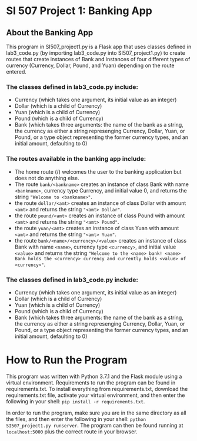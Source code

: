 # SI 507 Project 1: Banking App
## About the Banking App
This program in SI507_project1.py is a Flask app that uses classes defined in lab3_code.py (by importing lab3_code.py into SI507_project1.py) to create routes that create instances of Bank and instances of four different types of currency (Currency, Dollar, Pound, and Yuan) depending on the route entered.

### The classes defined in lab3_code.py include:
- Currency (which takes one argument, its initial value as an integer)
- Dollar (which is a child of Currency)
- Yuan (which is a child of Currency)
- Pound (which is a child of Currency)
- Bank (which takes three arguments: the name of the bank as a string, the currency as either a string represenging Currency, Dollar, Yuan, or Pound, or a type object representing the former currency types, and an initial amount, defaulting to 0)

### The routes available in the banking app include:
- The home route (/) welcomes the user to the banking application but does not do anything else.
- The route `bank/<bankname>` creates an instance of class Bank with name `<bankname>`, currency type Currency, and initial value 0, and returns the string `"Welcome to <bankname>"`.
- the route `dollar/<amt>` creates an instance of class Dollar with amount `<amt>` and returns the string `"<amt> Dollar"`.
- the route `pound/<amt>` creates an instance of class Pound with amount `<amt>` and returns the string `"<amt> Pound"`.
- the route `yuan/<amt>` creates an instance of class Yuan with amount `<amt>` and returns the string `"<amt> Yuan"`.
- the route `bank/<name>/<currency>/<value>` creates an instance of class Bank with name `<name>`, currency type `<currency>`, and initial value `<value>` and returns the string `"Welcome to the <name> bank! <name> Bank holds the <currency> currency and currently holds <value> of <currency>"`.

### The classes defined in lab3_code.py include:
- Currency (which takes one argument, its initial value as an integer)
- Dollar (which is a child of Currency)
- Yuan (which is a child of Currency)
- Pound (which is a child of Currency)
- Bank (which takes three arguments: the name of the bank as a string, the currency as either a string represenging Currency, Dollar, Yuan, or Pound, or a type object representing the former currency types, and an initial amount, defaulting to 0)

# How to Run the Program
This program was written with Python 3.7.1 and the Flask module using a virtual environment. Requirements to run the program can be found in requirements.txt. To install everything from requirements.txt, download the requirements.txt file, activate your virtual environment, and then enter the following in your shell: `pip install -r requirements.txt`.

In order to run the program, make sure you are in the same directory as all the files, and then enter the following in your shell: `python SI507_project1.py runserver`. The program can then be found running at `localhost:5000` plus the correct route in your browser.
